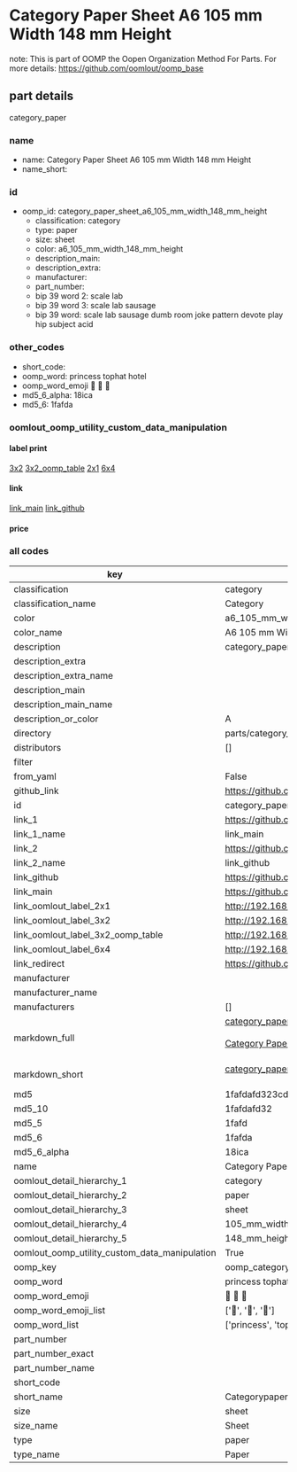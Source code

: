 # Category Paper Sheet A6 105 mm Width 148 mm Height  

note: This is part of OOMP the Oopen Organization Method For Parts. For more details: https://github.com/oomlout/oomp_base

##  part details
  



category_paper



### name
* name: Category Paper Sheet A6 105 mm Width 148 mm Height
* name_short: 
### id
* oomp_id: category_paper_sheet_a6_105_mm_width_148_mm_height
  * classification: category
  * type: paper
  * size: sheet
  * color: a6_105_mm_width_148_mm_height
  * description_main: 
  * description_extra: 
  * manufacturer: 
  * part_number: 
  * bip 39 word 2: scale lab
  * bip 39 word 3: scale lab sausage
  * bip 39 word: scale lab sausage dumb room joke pattern devote play hip subject acid

### other_codes
* short_code: 
* oomp_word: princess tophat hotel
* oomp_word_emoji :princess: :tophat: :hotel:
* md5_6_alpha: 18ica
* md5_6: 1fafda






### oomlout_oomp_utility_custom_data_manipulation
#### label print
[3x2](http://192.168.1.245:1112/?label=oomp%2018ica)
[3x2_oomp_table](http://192.168.1.108:1112/?label=oomp%2018ica)
[2x1](http://192.168.1.242:1112/?label=oomp%2018ica)
[6x4](http://192.168.1.55:1112/?label=oomp%2018ica)    

#### link

[link_main](https://github.com/oomlout/oomlout_oomp_version_1_messy/tree/main/parts/category_paper_sheet_a6_105_mm_width_148_mm_height) [link_github](https://github.com/oomlout/oomlout_oomp_version_1_messy/tree/main/parts/category_paper_sheet_a6_105_mm_width_148_mm_height)                             

#### price







### all codes 
| key | value |  
| --- | --- |  
| classification | category |  
| classification_name | Category |  
| color | a6_105_mm_width_148_mm_height |  
| color_name | A6 105 mm Width 148 mm Height |  
| description | category_paper |  
| description_extra |  |  
| description_extra_name |  |  
| description_main |  |  
| description_main_name |  |  
| description_or_color | A  |  
| directory | parts/category_paper_sheet_a6_105_mm_width_148_mm_height |  
| distributors | [] |  
| filter |  |  
| from_yaml | False |  
| github_link | https://github.com/oomlout/oomlout_oomp_part_src/tree/main/parts/category_paper_sheet_a6_105_mm_width_148_mm_height |  
| id | category_paper_sheet_a6_105_mm_width_148_mm_height |  
| link_1 | https://github.com/oomlout/oomlout_oomp_version_1_messy/tree/main/parts/category_paper_sheet_a6_105_mm_width_148_mm_height |  
| link_1_name | link_main |  
| link_2 | https://github.com/oomlout/oomlout_oomp_version_1_messy/tree/main/parts/category_paper_sheet_a6_105_mm_width_148_mm_height |  
| link_2_name | link_github |  
| link_github | https://github.com/oomlout/oomlout_oomp_version_1_messy/tree/main/parts/category_paper_sheet_a6_105_mm_width_148_mm_height |  
| link_main | https://github.com/oomlout/oomlout_oomp_version_1_messy/tree/main/parts/category_paper_sheet_a6_105_mm_width_148_mm_height |  
| link_oomlout_label_2x1 | http://192.168.1.242:1112/?label=oomp%2018ica |  
| link_oomlout_label_3x2 | http://192.168.1.245:1112/?label=oomp%2018ica |  
| link_oomlout_label_3x2_oomp_table | http://192.168.1.108:1112/?label=oomp%2018ica |  
| link_oomlout_label_6x4 | http://192.168.1.55:1112/?label=oomp%2018ica |  
| link_redirect | https://github.com/oomlout/oomlout_oomp_version_1_messy/tree/main/parts/category_paper_sheet_a6_105_mm_width_148_mm_height |  
| manufacturer |  |  
| manufacturer_name |  |  
| manufacturers | [] |  
| markdown_full | [category_paper_sheet_a6_105_mm_width_148_mm_height](none)<br>[](none)<br>[Category Paper Sheet A6 105 Mm Width 148 Mm Height](none)<br><br> |  
| markdown_short | [category_paper_sheet_a6_105_mm_width_148_mm_height](none)<br><br> |  
| md5 | 1fafdafd323cd429e15df43f7f5f0600 |  
| md5_10 | 1fafdafd32 |  
| md5_5 | 1fafd |  
| md5_6 | 1fafda |  
| md5_6_alpha | 18ica |  
| name | Category Paper Sheet A6 105 mm Width 148 mm Height |  
| oomlout_detail_hierarchy_1 | category |  
| oomlout_detail_hierarchy_2 | paper |  
| oomlout_detail_hierarchy_3 | sheet |  
| oomlout_detail_hierarchy_4 | 105_mm_width |  
| oomlout_detail_hierarchy_5 | 148_mm_height |  
| oomlout_oomp_utility_custom_data_manipulation | True |  
| oomp_key | oomp_category_paper_sheet_a6_105_mm_width_148_mm_height |  
| oomp_word | princess tophat hotel |  
| oomp_word_emoji | :princess: :tophat: :hotel: |  
| oomp_word_emoji_list | [':princess:', ':tophat:', ':hotel:'] |  
| oomp_word_list | ['princess', 'tophat', 'hotel'] |  
| part_number |  |  
| part_number_exact |  |  
| part_number_name |  |  
| short_code |  |  
| short_name | Categorypaper |  
| size | sheet |  
| size_name | Sheet |  
| type | paper |  
| type_name | Paper |  
